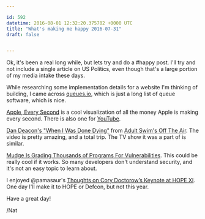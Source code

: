 ```yaml
---

id: 592
datetime: 2016-08-01 12:32:20.375702 +0000 UTC
title: "What's making me happy 2016-07-31"
draft: false


---
```


Ok, it's been a real long while, but lets try and do a #happy post. I'll try and not include a single article on US Politics, even though that's a large portion of my media intake these days.

While researching some implementation details for a website I'm thinking of building, I came across [queues.io](http://queues.io/), which is  just a long list of queue software, which is nice.

[Apple, Every Second](http://www.everysecond.io/apple/) is a cool visualization of all the money Apple is making every second. There is also one for [YouTube](http://www.everysecond.io/youtube/).

[Dan Deacon's "When I Was Done Dying"](https://www.youtube.com/watch?v=TuJqUvBj4rE&feature=youtu.be) from [Adult Swim's Off The Air](https://en.wikipedia.org/wiki/Off_the_Air_(TV_series)). The video is pretty amazing, and a total trip. The TV show it was a part of is similar. 

[Mudge Is Grading Thousands of Programs For Vulnerabilities](https://theintercept.com/2016/07/29/a-famed-hacker-is-grading-thousands-of-programs-and-may-revolutionize-software-in-the-process/). This could be really cool if it works. So many developers don't understand security, and it's not an easy topic to learn about.

I enjoyed @pamasaur's [Thoughts on Cory Doctorow’s Keynote at HOPE XI](http://thewebivore.com/thoughts-on-cory-doctorows-keynote-at-hope-xi/). One day I'll make it to HOPE or Defcon, but not this year.

Have a great day!

/Nat
